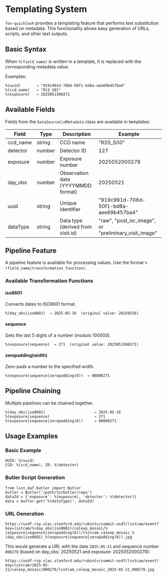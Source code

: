 # Templating System

`fov-quicklook` provides a templating feature that performs text substitution based on metadata. This functionality allows easy generation of URLs, scripts, and other text outputs.

## Basic Syntax

When `%(field_name)` is written in a template, it is replaced with the corresponding metadata value.

Examples:
```
%(uuid)       → "919c991d-706d-50f1-bd8a-aee69b457ba4"
%(ccd_name)   → "R13_S01"
%(exposure)   → 2025051500271
```

## Available Fields

Fields from the `DataSourceCcdMetadata` class are available in templates:

| Field | Type | Description | Example |
|------------|------|------|------|
| ccd_name | string | CCD name | "R20_S00" |
| detector | number | Detector ID | 127 |
| exposure | number | Exposure number | 2025052000278 |
| day_obs | number | Observation date (YYYYMMDD format) | 20250521 |
| uuid | string | Unique identifier | "919c991d-706d-50f1-bd8a-aee69b457ba4" |
| dataType | string | Data type (derived from visit.id) | "raw", "post_isr_image", or "preliminary_visit_image" |

## Pipeline Feature

A pipeline feature is available for processing values. Use the format `%(field_name|transformation_function)`.

### Available Transformation Functions

#### iso8601
Converts dates to ISO8601 format.

```
%(day_obs|iso8601)  → 2025-05-16  (original value: 20250516)
```

#### sequence
Gets the last 5 digits of a number (modulo 100000).

```
%(exposure|sequence)  → 271  (original value: 2025051500271)
```

#### zeropadding(width)
Zero-pads a number to the specified width.

```
%(exposure|sequence|zeropadding(8))  → 00000271
```

## Pipeline Chaining

Multiple pipelines can be chained together.

```
%(day_obs|iso8601)                      → 2025-05-16
%(exposure|sequence)                    → 271
%(exposure|sequence|zeropadding(8))     → 00000271
```

## Usage Examples

### Basic Example
```
UUID: %(uuid)
CCD: %(ccd_name), ID: %(detector)
```

### Butler Script Generation
```
from lsst.daf.butler import Butler
butler = Butler('/path/to/butler/repo')
dataId = {'exposure': %(exposure), 'detector': %(detector)}
data = butler.get('%(dataType)', dataId)
```

### URL Generation
```
https://usdf-rsp.slac.stanford.edu/rubintv/summit-usdf/lsstcam/event?key=lsstcam/%(day_obs|iso8601)/calexp_mosaic/%(exposure|sequence|zeropadding(6))/lsstcam_calexp_mosaic_%(day_obs|iso8601)_%(exposure|sequence|zeropadding(6)).jpg
```

This would generate a URL with the date `2025-05-21` and sequence number `000278` (based on day_obs: 20250521 and exposure: 2025052000278):
```
https://usdf-rsp.slac.stanford.edu/rubintv/summit-usdf/lsstcam/event?key=lsstcam/2025-05-21/calexp_mosaic/000278/lsstcam_calexp_mosaic_2025-05-21_000278.jpg
```
